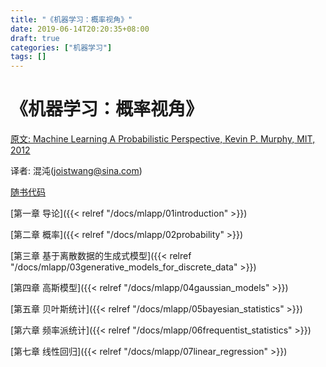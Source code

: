 ```yaml
---
title: "《机器学习：概率视角》"
date: 2019-06-14T20:20:35+08:00
draft: true
categories: ["机器学习"]
tags: []
---
```


# 《机器学习：概率视角》


[原文: Machine Learning A Probabilistic Perspective, Kevin P. Murphy, MIT, 2012](https://github.com/chaoskey/notes/tree/master/mlapp/pdf)

译者: 混沌\(joistwang@sina.com\)

[随书代码](https://github.com/probml/pmtk3)

<!--more-->

[第一章 导论]({{< relref "/docs/mlapp/01introduction" >}})

[第二章 概率]({{< relref "/docs/mlapp/02probability" >}})

[第三章 基于离散数据的生成式模型]({{< relref "/docs/mlapp/03generative_models_for_discrete_data" >}})

[第四章 高斯模型]({{< relref "/docs/mlapp/04gaussian_models" >}})

[第五章 贝叶斯统计]({{< relref "/docs/mlapp/05bayesian_statistics" >}})

[第六章 频率派统计]({{< relref "/docs/mlapp/06frequentist_statistics" >}})

[第七章 线性回归]({{< relref "/docs/mlapp/07linear_regression" >}})



